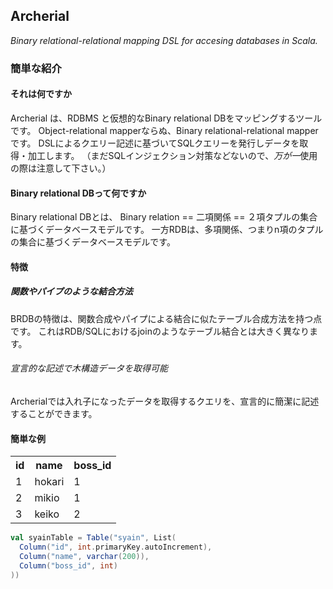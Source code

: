 Archerial
---------
*Binary relational-relational mapping DSL for accesing databases in Scala.*

### 簡単な紹介
#### それは何ですか

Archerial は、RDBMS と仮想的なBinary relational DBをマッピングするツールです。
Object-relational mapperならぬ、Binary relational-relational mapperです。
DSLによるクエリー記述に基づいてSQLクエリーを発行しデータを取得・加工します。
（まだSQLインジェクション対策などないので、*万が一*使用の際は注意して下さい。）

#### Binary relational DBって何ですか
Binary relational DBとは、
Binary relation == 二項関係 == ２項タプルの集合
に基づくデータベースモデルです。
一方RDBは、多項関係、つまりn項のタプルの集合に基づくデータベースモデルです。

#### 特徴
##### 関数やパイプのような結合方法
BRDBの特徴は、関数合成やパイプによる結合に似たテーブル合成方法を持つ点です。
これはRDB/SQLにおけるjoinのようなテーブル結合とは大きく異なります。

###### 宣言的な記述で木構造データを取得可能
Archerialでは入れ子になったデータを取得するクエリを、宣言的に簡潔に記述することができます。

#### 簡単な例

<table>
  <tr><th>id </th><th>name </th><th>boss_id </th></tr>
  <tr><td>1 </td><td>hokari </td><td>1 </td></tr>
  <tr><td>2 </td><td>mikio </td><td>1 </td></tr>
  <tr><td>3 </td><td>keiko </td><td>2 </td></tr>
</table>


```scala
val syainTable = Table("syain", List(
  Column("id", int.primaryKey.autoIncrement),
  Column("name", varchar(200)),
  Column("boss_id", int)
))

```
